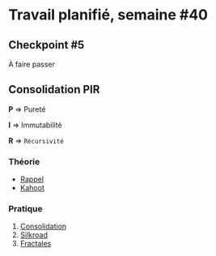 # Travail planifié, semaine #40

## Checkpoint #5
À faire passer

## Consolidation PIR
**P** => Pureté

**I** => Immutabilité

**R** => `Récursivité`

### Théorie
- [Rappel](../supports/source/04-PIR1.md)
- [Kahoot](https://create.kahoot.it/share/323-pir/77789aa7-ef7d-4566-99f2-af08276fa611)

### Pratique

1. [Consolidation](../exos/running)
2. [Silkroad](../exos/silkroad)
3. [Fractales](../exos/fractale)